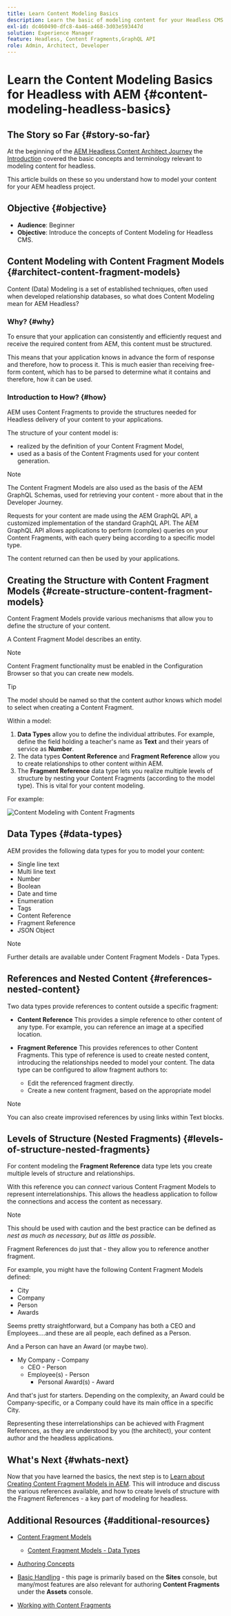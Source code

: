 ```yaml
---
title: Learn Content Modeling Basics
description: Learn the basic of modeling content for your Headless CMS using Content Fragments.
exl-id: dc460490-dfc8-4a46-a468-3d03e593447d
solution: Experience Manager
feature: Headless, Content Fragments,GraphQL API
role: Admin, Architect, Developer
---
```

# Learn the Content Modeling Basics for Headless with AEM {#content-modeling-headless-basics}

## The Story so Far {#story-so-far}

At the beginning of the [AEM Headless Content Architect Journey](overview.md) the [Introduction](introduction.md) covered the basic concepts and terminology relevant to modeling content for headless.

This article builds on these so you understand how to model your content for your AEM headless project.

## Objective {#objective}

* **Audience**: Beginner
* **Objective**: Introduce the concepts of Content Modeling for Headless CMS.

## Content Modeling with Content Fragment Models {#architect-content-fragment-models}

Content (Data) Modeling is a set of established techniques, often used when developed relationship databases, so what does Content Modeling mean for AEM Headless?

### Why? {#why}

To ensure that your application can consistently and efficiently request and receive the required content from AEM, this content must be structured.

This means that your application knows in advance the form of response and therefore, how to process it. This is much easier than receiving free-form content, which has to be parsed to determine what it contains and therefore, how it can be used.

### Introduction to How? {#how}

AEM uses Content Fragments to provide the structures needed for Headless delivery of your content to your applications.

The structure of your content model is:

* realized by the definition of your Content Fragment Model,
* used as a basis of the Content Fragments used for your content generation.

>[!NOTE]
>
>The Content Fragment Models are also used as the basis of the AEM GraphQL Schemas, used for retrieving your content - more about that in the Developer Journey.

Requests for your content are made using the AEM GraphQL API, a customized implementation of the standard GraphQL API. The AEM GraphQL API allows applications to perform (complex) queries on your Content Fragments, with each query being according to a specific model type.

The content returned can then be used by your applications.

## Creating the Structure with Content Fragment Models {#create-structure-content-fragment-models}

Content Fragment Models provide various mechanisms that allow you to define the structure of your content.

A Content Fragment Model describes an entity.

>[!NOTE]
>Content Fragment functionality must be enabled in the Configuration Browser so that you can create new models.

>[!TIP]
>
>The model should be named so that the content author knows which model to select when creating a Content Fragment.

Within a model:

1. **Data Types** allow you to define the individual attributes.
   For example, define the field holding a teacher's name as **Text** and their years of service as **Number**.
1. The data types **Content Reference** and **Fragment Reference** allow you to create relationships to other content within AEM.
1. The **Fragment Reference** data type lets you realize multiple levels of structure by nesting your Content Fragments (according to the model type). This is vital for your content modeling.

For example:

![Content Modeling with Content Fragments](assets/headless-modeling-01.png "Content Modeling with Content Fragments")

## Data Types {#data-types}

AEM provides the following data types for you to model your content:

* Single line text
* Multi line text
* Number
* Boolean
* Date and time
* Enumeration
* Tags
* Content Reference
* Fragment Reference
* JSON Object

>[!NOTE]
>
>Further details are available under Content Fragment Models - Data Types.

## References and Nested Content {#references-nested-content}

Two data types provide references to content outside a specific fragment:

* **Content Reference**
  This provides a simple reference to other content of any type.
  For example, you can reference an image at a specified location.

* **Fragment Reference**
  This provides references to other Content Fragments.
  This type of reference is used to create nested content, introducing the relationships needed to model your content.
  The data type can be configured to allow fragment authors to:
  * Edit the referenced fragment directly.
  * Create a new content fragment, based on the appropriate model

>[!NOTE]
>
>You can also create improvised references by using links within Text blocks.

## Levels of Structure (Nested Fragments) {#levels-of-structure-nested-fragments}

For content modeling the **Fragment Reference** data type lets you create multiple levels of structure and relationships.

With this reference you can *connect* various Content Fragment Models to represent interrelationships. This allows the headless application to follow the connections and access the content as necessary.

>[!NOTE]
>
>This should be used with caution and the best practice can be defined as *nest as much as necessary, but as little as possible*.

Fragment References do just that - they allow you to reference another fragment. 

For example, you might have the following Content Fragment Models defined:

* City
* Company
* Person
* Awards

Seems pretty straightforward, but a Company has both a CEO and Employees....and these are all people, each defined as a Person.

And a Person can have an Award (or maybe two).

* My Company - Company
  * CEO - Person
  * Employee(s) - Person
    * Personal Award(s) - Award

And that's just for starters. Depending on the complexity, an Award could be Company-specific, or a Company could have its main office in a specific City.

Representing these interrelationships can be achieved with Fragment References, as they are understood by you (the architect), your content author and the headless applications.

## What's Next {#whats-next}

Now that you have learned the basics, the next step is to [Learn about Creating Content Fragment Models in AEM](model-structure.md). This will introduce and discuss the various references available, and how to create levels of structure with the Fragment References - a key part of modeling for headless.

## Additional Resources {#additional-resources}

* [Content Fragment Models](/help/sites-cloud/administering/content-fragments/content-fragment-models.md)

  * [Content Fragment Models - Data Types](/help/sites-cloud/administering/content-fragments/content-fragment-models.md#data-types)

* [Authoring Concepts](/help/sites-cloud/authoring/author-publish.md)

* [Basic Handling](/help/sites-cloud/authoring/basic-handling.md) - this page is primarily based on the **Sites** console, but many/most features are also relevant for authoring **Content Fragments** under the **Assets** console.

* [Working with Content Fragments](/help/sites-cloud/administering/content-fragments/overview.md)
